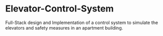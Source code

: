 # Elevator-Control-System
Full-Stack design and Implementation of a control system to simulate the elevators and safety measures in an apartment building. 
